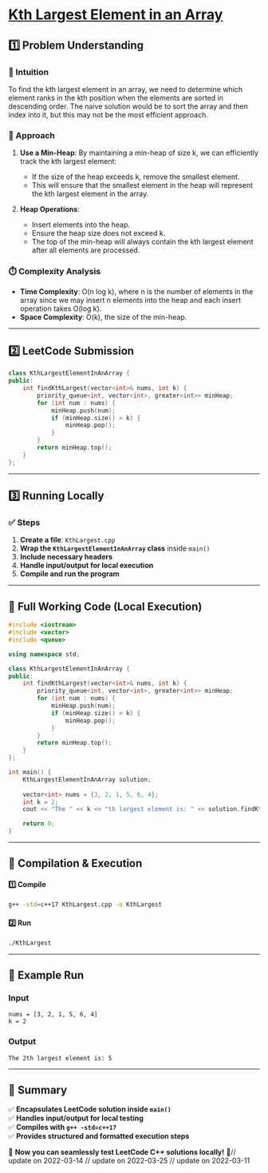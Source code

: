 # **[Kth Largest Element in an Array](https://leetcode.com/problems/kth-largest-element-in-an-array/description/)**  

## **1️⃣ Problem Understanding**  
### **📌 Intuition**  
To find the kth largest element in an array, we need to determine which element ranks in the kth position when the elements are sorted in descending order. The naive solution would be to sort the array and then index into it, but this may not be the most efficient approach. 

### **🚀 Approach**  
1. **Use a Min-Heap**: By maintaining a min-heap of size k, we can efficiently track the kth largest element:
   - If the size of the heap exceeds k, remove the smallest element.
   - This will ensure that the smallest element in the heap will represent the kth largest element in the array.
   
2. **Heap Operations**: 
   - Insert elements into the heap.
   - Ensure the heap size does not exceed k.
   - The top of the min-heap will always contain the kth largest element after all elements are processed.

### **⏱️ Complexity Analysis**  
- **Time Complexity**: O(n log k), where n is the number of elements in the array since we may insert n elements into the heap and each insert operation takes O(log k).  
- **Space Complexity**: O(k), the size of the min-heap.

---  

## **2️⃣ LeetCode Submission**  
```cpp
class KthLargestElementInAnArray {
public:
    int findKthLargest(vector<int>& nums, int k) {
        priority_queue<int, vector<int>, greater<int>> minHeap;
        for (int num : nums) {
            minHeap.push(num);
            if (minHeap.size() > k) {
                minHeap.pop();
            }
        }
        return minHeap.top();
    }
};
```  

---  

## **3️⃣ Running Locally**  
### **✅ Steps**  
1. **Create a file**: `KthLargest.cpp`  
2. **Wrap the `KthLargestElementInAnArray` class** inside `main()`  
3. **Include necessary headers**  
4. **Handle input/output for local execution**  
5. **Compile and run the program**  

---  

## **📝 Full Working Code (Local Execution)**  
```cpp
#include <iostream>
#include <vector>
#include <queue>

using namespace std;

class KthLargestElementInAnArray {
public:
    int findKthLargest(vector<int>& nums, int k) {
        priority_queue<int, vector<int>, greater<int>> minHeap;
        for (int num : nums) {
            minHeap.push(num);
            if (minHeap.size() > k) {
                minHeap.pop();
            }
        }
        return minHeap.top();
    }
};

int main() {
    KthLargestElementInAnArray solution;
    
    vector<int> nums = {3, 2, 1, 5, 6, 4};
    int k = 2;
    cout << "The " << k << "th largest element is: " << solution.findKthLargest(nums, k) << endl;

    return 0;
}
```  

---  

## **🔧 Compilation & Execution**  
#### **1️⃣ Compile**  
```bash
g++ -std=c++17 KthLargest.cpp -o KthLargest
```  

#### **2️⃣ Run**  
```bash
./KthLargest
```  

---  

## **🎯 Example Run**  
### **Input**  
```
nums = [3, 2, 1, 5, 6, 4]
k = 2
```  
### **Output**  
```
The 2th largest element is: 5
```  

---  

## **📌 Summary**  
✅ **Encapsulates LeetCode solution inside `main()`**  
✅ **Handles input/output for local testing**  
✅ **Compiles with `g++ -std=c++17`**  
✅ **Provides structured and formatted execution steps**  

🚀 **Now you can seamlessly test LeetCode C++ solutions locally!** 🚀// update on 2022-03-14
// update on 2022-03-25
// update on 2022-03-11

